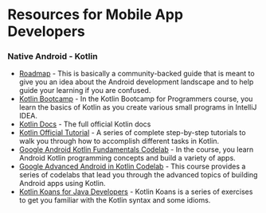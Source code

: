 # Resources for Mobile App Developers

### Native Android - Kotlin

- [Roadmap](http://roadmap.sh/android) - This is basically a community-backed guide that is meant to give you an idea about the Android development landscape and to help guide your learning if you are confused.
- [Kotlin Bootcamp](https://developer.android.com/courses/kotlin-bootcamp/overview) - In the Kotlin Bootcamp for Programmers course, you learn the basics of Kotlin as you create various small programs in IntelliJ IDEA.
- [Kotlin Docs](https://kotlinlang.org/docs/reference/basic-syntax.html) - The full official Kotlin docs
- [Kotlin Official Tutorial](https://kotlinlang.org/docs/tutorials/) - A series of complete step-by-step tutorials to walk you through how to accomplish different tasks in Kotlin.
- [Google Android Kotlin Fundamentals Codelab](https://developer.android.com/courses/kotlin-android-fundamentals/overview) - In the course, you learn Android Kotlin programming concepts and build a variety of apps.
- [Google Advanced Android in Kotlin Codelab](https://developer.android.com/courses/kotlin-android-advanced/overview) - This course provides a series of codelabs that lead you through the advanced topics of building Android apps using Kotlin. 
- [Kotlin Koans for Java Developers](https://play.kotlinlang.org/koans) - Kotlin Koans is a series of exercises to get you familiar with the Kotlin syntax and some idioms.
